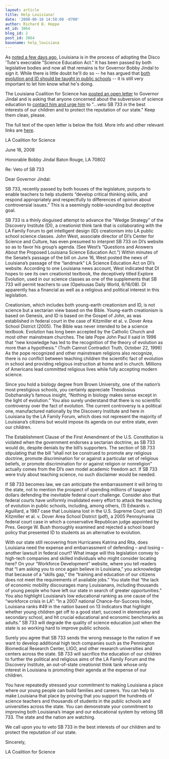 ```yaml
---
layout: article
title: Help Louisiana!
date: '2008-06-18 14:58:08 -0700'
author: Richard B. Hoppe
mt_id: 3864
blog_id: 2
post_id: 3864
basename: help_louisiana
---
```

As [noted a few days ago](http://pandasthumb.org/archives/2008/06/louisiana-coali.html), Louisiana is in the process of adopting the Disco 'Tute's execrable "Science Education Act."  It has been passed by both legislative bodies and now all that remains is for Governor Bobby Jindal to sign it.  While there is little doubt he'll do so -- he has argued that [both evolution and ID should be taught in public schools](http://www.ncseweb.org/resources/news/2008/LA/204_louisiana_creationism_bill_is__6_17_2008.asp) -- it is still very important to let him know what he's doing.

The Louisiana Coalition for Science has [posted an open letter](http://lasciencecoalition.org/) to Governor Jindal and is asking that anyone concerned about the subversion of science education to [contact him and urge him](http://www.gov.la.gov/index.cfm?md=form&amp;tmp=email_governor) to "...veto SB 733 in the best interests of our children and to protect the reputation of our state."  Keep them clean, please.

The full text of the open letter is below the fold.  More info and other relevant links are [here](http://lasciencecoalition.org/).

LA Coalition for Science

June 16, 2008

Honorable Bobby Jindal
Baton Rouge, LA 70802

Re: Veto of SB 733

Dear Governor Jindal:

SB 733, recently passed by both houses of the legislature, purports to enable teachers to help students “develop critical thinking skills, and respond appropriately and respectfully to differences of opinion about controversial issues.” This is a seemingly noble-sounding but deceptive goal.

SB 733 is a thinly disguised attempt to advance the “Wedge Strategy” of the Discovery Institute (DI), a creationist think tank that is collaborating with the LA Family Forum to get intelligent design (ID) creationism into LA public school science classes. John West, associate director of DI’s Center for Science and Culture, has even presumed to interpret SB 733 on DI’s website so as to favor his group’s agenda. (See West’s “Questions and Answers About the Proposed Louisiana Science Education Act.”) Within minutes of the Senate’s passage of the bill on June 16, West posted the news of Louisiana’s passage of the “landmark” LA Science Education Act on DI’s website. According to one Louisiana news account, West indicated that DI hopes to see its own creationist textbook, the deceptively titled Explore Evolution, used in our science classes as one of the supplements that SB 733 will permit teachers to use (Opelousas Daily World, 6/16/08). DI apparently has a financial as well as a religious and political interest in this legislation.

Creationism, which includes both young-earth creationism and ID, is not science but a sectarian view based on the Bible. Young-earth creationism is based on Genesis, and ID is based on the Gospel of John, as was established in federal court in the case of Kitzmiller et al. v. Dover Area School District (2005). The Bible was never intended to be a science textbook. Evolution has long been accepted by the Catholic Church and most other mainstream churches. The late Pope John Paul II said in 1996 that “new knowledge has led to the recognition of the theory of evolution as more than a hypothesis.” (Truth Cannot Contradict Truth, October 22, 1996) As the pope recognized and other mainstream religions also recognize, there is no conflict between teaching children the scientific fact of evolution in school and providing religious instruction at home and in church. Millions of Americans lead committed religious lives while fully accepting modern science.

Since you hold a biology degree from Brown University, one of the nation’s most prestigious schools, you certainly appreciate Theodosius Dobzhansky’s famous insight, “Nothing in biology makes sense except in the light of evolution.” You also surely understand that there is no scientific controversy over the fact of evolution. The current controversy is a political one, manufactured nationally by the Discovery Institute and here in Louisiana by the LA Family Forum, which does not represent the majority of Louisiana’s citizens but would impose its agenda on our entire state, even our children.

The Establishment Clause of the First Amendment of the U.S. Constitution is violated when the government endorses a sectarian doctrine, as SB 733 would do, despite denials by the bill’s supporters. The section of SB 733 stipulating that the bill “shall not be construed to promote any religious doctrine, promote discrimination for or against a particular set of religious beliefs, or promote discrimination for or against religion or nonreligion” actually comes from the DI’s own model academic freedom act. If SB 733 were truly about teaching science, no such disclaimer would be needed.

If SB 733 becomes law, we can anticipate the embarrassment it will bring to the state, not to mention the prospect of spending millions of taxpayer dollars defending the inevitable federal court challenge. Consider also that federal courts have uniformly invalidated every effort to attack the teaching of evolution in public schools, including, among others, (1) Edwards v. Aguillard, a 1987 case that Louisiana lost in the U.S. Supreme Court; and (2) Kitzmiller et al. v. Dover Area School District (pdf), a 2005 Pennsylvania federal court case in which a conservative Republican judge appointed by Pres. George W. Bush thoroughly examined and rejected a school board policy that presented ID to students as an alternative to evolution.

With our state still recovering from Hurricanes Katrina and Rita, does Louisiana need the expense and embarrassment of defending – and losing – another lawsuit in federal court? What image will this legislation convey to high-tech companies and skilled individuals who might consider locating here? On your “Workforce Development” website, where you tell readers that “I am asking you to once again believe in Louisiana,” you acknowledge that because of a “skills gap,” the “training and education of our citizens does not meet the requirements of available jobs.” You state that “the lack of economic mobility discourages many Louisianans, including thousands of young people who have left our state in search of greater opportunities.” You also highlight Louisiana’s low educational ranking as one cause of the “workforce crisis in LA”: “In a 2007 national Chance-for-Success Index, Louisiana ranks #49 in the nation based on 13 indicators that highlight whether young children get off to a good start, succeed in elementary and secondary school, and hit crucial educational and economic benchmarks as adults.” SB 733 will degrade the quality of science education just when the state is so working hard to improve public schools.

Surely you agree that SB 733 sends the wrong message to the nation if we want to develop additional high tech companies such as the Pennington Biomedical Research Center, LIGO, and other research universities and centers across the state. SB 733 will sacrifice the education of our children to further the political and religious aims of the LA Family Forum and the Discovery Institute, an out-of-state creationist think tank whose only interest in Louisiana is promoting their agenda at the expense of our children.

You have repeatedly stressed your commitment to making Louisiana a place where our young people can build families and careers. You can help to make Louisiana that place by proving that you support the hundreds of science teachers and thousands of students in the public schools and universities across the state. You can demonstrate your commitment to improving both Louisiana’s image and our educational system by vetoing SB 733. The state and the nation are watching.

We call upon you to veto SB 733 in the best interests of our children and to protect the reputation of our state.

Sincerely,

LA Coalition for Science

